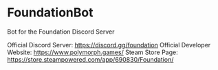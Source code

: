 # FoundationBot
Bot for the Foundation Discord Server

Official Discord Server: https://discord.gg/foundation
Official Developer Website: https://www.polymorph.games/
Steam Store Page: https://store.steampowered.com/app/690830/Foundation/
